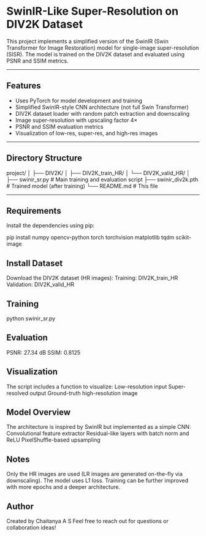 # SwinIR-Like Super-Resolution on DIV2K Dataset

This project implements a simplified version of the SwinIR (Swin Transformer for Image Restoration) model for single-image super-resolution (SISR). The model is trained on the DIV2K dataset and evaluated using PSNR and SSIM metrics.

---

##  Features

- Uses PyTorch for model development and training
- Simplified SwinIR-style CNN architecture (not full Swin Transformer)
- DIV2K dataset loader with random patch extraction and downscaling 
- Image super-resolution with upscaling factor 4×
- PSNR and SSIM evaluation metrics
- Visualization of low-res, super-res, and high-res images

---

##  Directory Structure

project/ │ ├── DIV2K/ │ ├── DIV2K_train_HR/ │ └── DIV2K_valid_HR/ │ ├── swinir_sr.py # Main training and evaluation script ├── swinir_div2k.pth # Trained model (after training) └── README.md # This file


---

##  Requirements

Install the dependencies using pip:

pip install numpy opencv-python torch torchvision matplotlib tqdm scikit-image


## Install Dataset
Download the DIV2K dataset (HR images):
Training: DIV2K_train_HR
Validation: DIV2K_valid_HR

 ## Training
 python swinir_sr.py

## Evaluation
PSNR: 27.34 dB
SSIM: 0.8125

## Visualization
The script includes a function to visualize:
Low-resolution input
Super-resolved output
Ground-truth high-resolution image

## Model Overview
The architecture is inspired by SwinIR but implemented as a simple CNN:
Convolutional feature extractor
Residual-like layers with batch norm and ReLU
PixelShuffle-based upsampling

## Notes
Only the HR images are used (LR images are generated on-the-fly via downscaling).
The model uses L1 loss.
Training can be further improved with more epochs and a deeper architecture.

## Author
Created by Chaitanya A S 
Feel free to reach out for questions or collaboration ideas!
